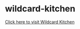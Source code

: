 # wildcard-kitchen

<a href="https://littlelunacat.github.io/wildcard-kitchen/" target="_blank">Click here to visit Wildcard Kitchen</a>
